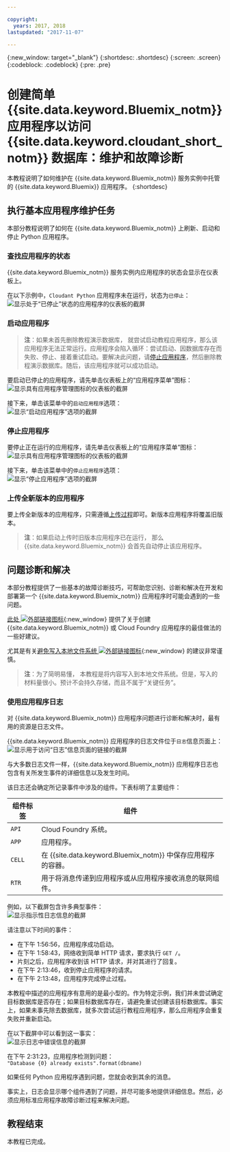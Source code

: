 ```yaml
---

copyright:
  years: 2017, 2018
lastupdated: "2017-11-07"

---
```


{:new_window: target="_blank"}
{:shortdesc: .shortdesc}
{:screen: .screen}
{:codeblock: .codeblock}
{:pre: .pre}

<!-- Acrolinx: 2017-01-11 -->

# 创建简单 {{site.data.keyword.Bluemix_notm}} 应用程序以访问 {{site.data.keyword.cloudant_short_notm}} 数据库：维护和故障诊断

本教程说明了如何维护在 {{site.data.keyword.Bluemix_notm}} 服务实例中托管的 {{site.data.keyword.Bluemix}} 应用程序。
{:shortdesc}

<div id="maintenance"></div>

## 执行基本应用程序维护任务

本部分教程说明了如何在 {{site.data.keyword.Bluemix_notm}} 上刷新、启动和停止 Python 应用程序。

### 查找应用程序的状态

{{site.data.keyword.Bluemix_notm}} 服务实例内应用程序的状态会显示在仪表板上。

在以下示例中，`Cloudant Python` 应用程序未在运行，状态为`已停止`：<br/>
![显示处于“已停止”状态的应用程序的仪表板的截屏](images/img0037.png)

### 启动应用程序

>   **注**：如果未首先删除教程演示数据库，
就尝试启动教程应用程序，那么该应用程序无法正常运行。应用程序会陷入循环：尝试启动、因数据库存在而失败、停止、接着重试启动。要解决此问题，请[停止应用程序](#stopping-your-application)，然后删除教程演示数据库。随后，该应用程序就可以成功启动。



要启动已停止的应用程序，请先单击仪表板上的“应用程序菜单”图标：<br/>
![显示具有应用程序管理图标的仪表板的截屏](images/img0038.png)

接下来，单击该菜单中的`启动应用程序`选项：<br/>
![显示“启动应用程序”选项的截屏](images/img0039.png)

### 停止应用程序

要停止正在运行的应用程序，请先单击仪表板上的“应用程序菜单”图标：<br/>
![显示具有应用程序管理图标的仪表板的截屏](images/img0040.png)

接下来，单击该菜单中的`停止应用程序`选项：<br/>
![显示“停止应用程序”选项的截屏](images/img0041.png)

<div id="troubleshooting"></div>

### 上传全新版本的应用程序

要上传全新版本的应用程序，只需遵循[上传过程](create_bmxapp_upload.html)即可。新版本应用程序将覆盖旧版本。

>   **注**：如果启动上传时旧版本应用程序已在运行，
    那么 {{site.data.keyword.Bluemix_notm}} 会首先自动停止该应用程序。



## 问题诊断和解决

本部分教程提供了一些基本的故障诊断技巧，可帮助您识别、诊断和解决在开发和部署第一个 {{site.data.keyword.Bluemix_notm}} 应用程序时可能会遇到的一些问题。

[此处 ![外部链接图标](../images/launch-glyph.svg "外部链接图标")](https://docs.cloudfoundry.org/devguide/deploy-apps/prepare-to-deploy.html){:new_window} 提供了关于创建 {{site.data.keyword.Bluemix_notm}} 或 Cloud Foundry 应用程序的最佳做法的一些好建议。

尤其是有关[避免写入本地文件系统 ![外部链接图标](../images/launch-glyph.svg "外部链接图标")](https://docs.cloudfoundry.org/devguide/deploy-apps/prepare-to-deploy.html#filesystem){:new_window} 的建议非常谨慎。

>   **注**：为了简明易懂，
本教程是将内容写入到本地文件系统。但是，写入的材料量很小。预计不会持久存储，而且不属于“关键任务”。



### 使用应用程序日志

对 {{site.data.keyword.Bluemix_notm}} 应用程序问题进行诊断和解决时，最有用的资源是日志文件。

{{site.data.keyword.Bluemix_notm}} 应用程序的日志文件位于`日志`信息页面上：<br/>
![显示用于访问“日志”信息页面的链接的截屏](images/img0042.png)

与大多数日志文件一样，{{site.data.keyword.Bluemix_notm}} 应用程序日志也包含有关所发生事件的详细信息以及发生时间。

该日志还会确定所记录事件中涉及的组件。下表标明了主要组件：

组件标签| 组件
----------------|----------
`API`           | Cloud Foundry 系统。
`APP`           | 应用程序。
`CELL`          | 在 {{site.data.keyword.Bluemix_notm}} 中保存应用程序的容器。
`RTR`           | 用于将消息传递到应用程序或从应用程序接收消息的联网组件。

例如，以下截屏包含许多典型事件：<br/>
![显示指示性日志信息的截屏](images/img0043.png)

请注意以下时间的事件：

-   在下午 1:56:56，应用程序成功启动。
-   在下午 1:58:43，网络收到简单 HTTP 请求，要求执行 `GET /`。
-   片刻之后，应用程序收到该 HTTP 请求，并对其进行了回复。
-   在下午 2:13:46，收到停止应用程序的请求。
-   在下午 2:13:48，应用程序完成停止过程。

本教程中描述的应用程序有意用的是最小型的。作为特定示例，我们并未尝试确定目标数据库是否存在；如果目标数据库存在，请避免重试创建该目标数据库。事实上，如果未事先除去数据库，就多次尝试运行教程应用程序，那么应用程序会重复失败并重新启动。

在以下截屏中可以看到这一事实：<br/>
![显示日志中错误信息的截屏](images/img0044.png)

在下午 2:31:23，应用程序检测到问题：<br/>
`"Database {0} already exists".format(dbname)`

如果任何 Python 应用程序遇到问题，您就会收到其余的消息。

事实上，日志会显示哪个组件遇到了问题，并尽可能多地提供详细信息。然后，必须应用标准应用程序故障诊断过程来解决问题。

## 教程结束

本教程已完成。
